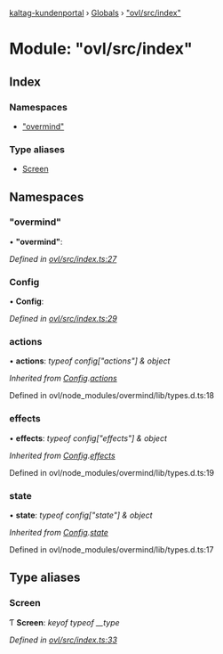 [kaltag-kundenportal](../README.md) › [Globals](../globals.md) › ["ovl/src/index"](_ovl_src_index_.md)

# Module: "ovl/src/index"

## Index

### Namespaces

* ["overmind"](_ovl_src_index_.md#overmind)

### Type aliases

* [Screen](_ovl_src_index_.md#screen)

## Namespaces

###  "overmind"

• **"overmind"**:

*Defined in [ovl/src/index.ts:27](https://github.com/fopsdev/ovl/blob/f9b6194/ovl/src/index.ts#L27)*

###  Config

• **Config**:

*Defined in [ovl/src/index.ts:29](https://github.com/fopsdev/ovl/blob/f9b6194/ovl/src/index.ts#L29)*

###  actions

• **actions**: *typeof config["actions"] & object*

*Inherited from [Config](_ovl_src_index_.md#config).[actions](_ovl_src_index_.md#actions)*

Defined in ovl/node_modules/overmind/lib/types.d.ts:18

###  effects

• **effects**: *typeof config["effects"] & object*

*Inherited from [Config](_ovl_src_index_.md#config).[effects](_ovl_src_index_.md#effects)*

Defined in ovl/node_modules/overmind/lib/types.d.ts:19

###  state

• **state**: *typeof config["state"] & object*

*Inherited from [Config](_ovl_src_index_.md#config).[state](_ovl_src_index_.md#state)*

Defined in ovl/node_modules/overmind/lib/types.d.ts:17

## Type aliases

###  Screen

Ƭ **Screen**: *keyof typeof __type*

*Defined in [ovl/src/index.ts:33](https://github.com/fopsdev/ovl/blob/f9b6194/ovl/src/index.ts#L33)*
